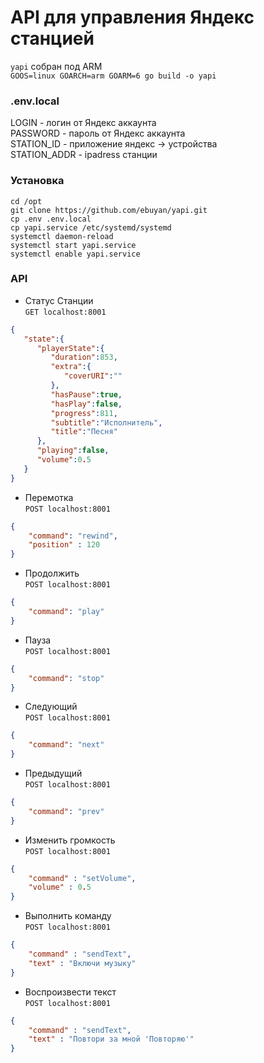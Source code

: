 <h1>API для управления Яндекс станцией</h1>

`yapi` собран под ARM \
`GOOS=linux GOARCH=arm GOARM=6 go build -o yapi`

<h3>.env.local</h3>

LOGIN - логин от Яндекс аккаунта \
PASSWORD - пароль от Яндекс аккаунта \
STATION_ID - приложение яндекс -> устройства \
STATION_ADDR - ipadress станции

<h3>Установка</h3>

`cd /opt` \
`git clone https://github.com/ebuyan/yapi.git` \
`cp .env .env.local` \
`cp yapi.service /etc/systemd/systemd` \
`systemctl daemon-reload` \
`systemctl start yapi.service` \
`systemctl enable yapi.service`

<h3>API</h3>

- Статус Станции \
`GET localhost:8001`
```json
{
   "state":{
      "playerState":{
         "duration":853,
         "extra":{
            "coverURI":""
         },
         "hasPause":true,
         "hasPlay":false,
         "progress":811,
         "subtitle":"Исполнитель",
         "title":"Песня"
      },
      "playing":false,
      "volume":0.5
   }
}
```
- Перемотка \
`POST localhost:8001`
```json
{
    "command": "rewind",
    "position" : 120
}
```
- Продолжить \
`POST localhost:8001`
```json
{
    "command": "play"
}
```
- Пауза \
`POST localhost:8001`
```json
{
    "command": "stop"
}
```
- Следующий \
`POST localhost:8001`
```json
{
    "command": "next"
}
```
- Предыдущий \
`POST localhost:8001`
```json
{
    "command": "prev"
}
```
- Изменить громкость \
`POST localhost:8001`
```json
{
    "command" : "setVolume",
	"volume" : 0.5
}
```
- Выполнить команду \
`POST localhost:8001`
```json
{
    "command" : "sendText",
	"text" : "Включи музыку"
}
```
- Воспроизвести текст \
`POST localhost:8001`
```json
{
    "command" : "sendText",
	"text" : "Повтори за мной 'Повторяю'"
}
```
